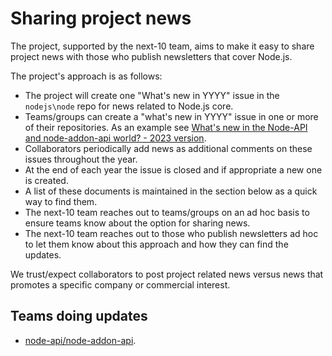 # Sharing project news

The project, supported by the next-10 team, aims to make it easy
to share project news with those who publish newsletters
that cover Node.js.

The project's approach is as follows:

* The project will create one "What's new in YYYY" issue in the `nodejs\node`
  repo for news related to Node.js core.
* Teams/groups can create a "what's new in YYYY" issue in one or more of their
  repositories. As an example see
  [What's new in the Node-API and node-addon-api world? - 2023 version](https://github.com/nodejs/abi-stable-node/issues/446).
* Collaborators periodically add news as additional comments on these
  issues throughout the year.
* At the end of each year the issue is closed and if appropriate a
  new one is created.
* A list of these documents is maintained in the section below as a
  quick way to find them.
* The next-10 team reaches out to teams/groups on an ad hoc basis
  to ensure teams know about the option for sharing news.
* The next-10 team reaches out to those who publish newsletters ad hoc
  to let them know about this approach and how they can find the updates.

We trust/expect collaborators to post project related news versus news
that promotes a specific company or commercial interest.

## Teams doing updates

* [node-api/node-addon-api](https://github.com/nodejs/abi-stable-node/issues/446).

